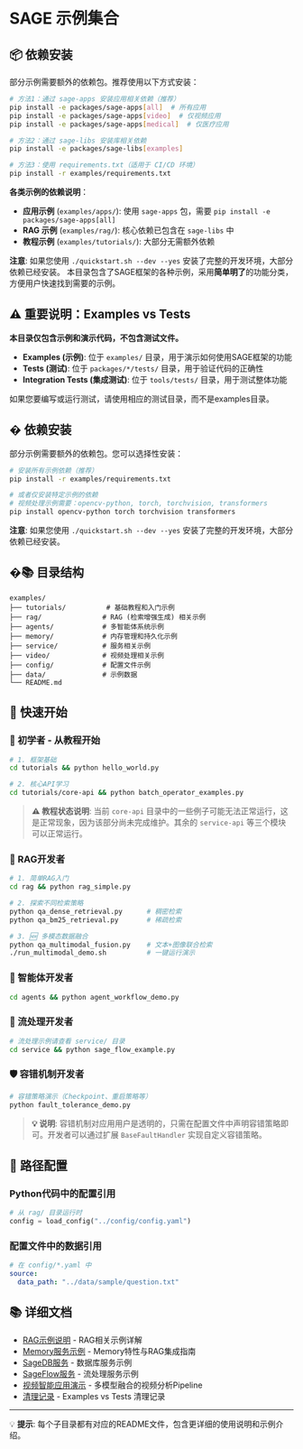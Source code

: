 # SAGE 示例集合

## 📦 依赖安装

部分示例需要额外的依赖包。推荐使用以下方式安装：

```bash
# 方法1：通过 sage-apps 安装应用相关依赖（推荐）
pip install -e packages/sage-apps[all]  # 所有应用
pip install -e packages/sage-apps[video]  # 仅视频应用
pip install -e packages/sage-apps[medical]  # 仅医疗应用

# 方法2：通过 sage-libs 安装库相关依赖
pip install -e packages/sage-libs[examples]

# 方法3：使用 requirements.txt（适用于 CI/CD 环境）
pip install -r examples/requirements.txt
```

**各类示例的依赖说明**：
- **应用示例** (`examples/apps/`): 使用 `sage-apps` 包，需要 `pip install -e packages/sage-apps[all]`
- **RAG 示例** (`examples/rag/`): 核心依赖已包含在 `sage-libs` 中
- **教程示例** (`examples/tutorials/`): 大部分无需额外依赖

**注意**: 如果您使用 `./quickstart.sh --dev --yes` 安装了完整的开发环境，大部分依赖已经安装。
本目录包含了SAGE框架的各种示例，采用**简单明了**的功能分类，方便用户快速找到需要的示例。

## ⚠️ 重要说明：Examples vs Tests

**本目录仅包含示例和演示代码，不包含测试文件。**

- **Examples (示例)**: 位于 `examples/` 目录，用于演示如何使用SAGE框架的功能
- **Tests (测试)**: 位于 `packages/*/tests/` 目录，用于验证代码的正确性
- **Integration Tests (集成测试)**: 位于 `tools/tests/` 目录，用于测试整体功能

如果您要编写或运行测试，请使用相应的测试目录，而不是examples目录。

## � 依赖安装

部分示例需要额外的依赖包。您可以选择性安装：

```bash
# 安装所有示例依赖（推荐）
pip install -r examples/requirements.txt

# 或者仅安装特定示例的依赖
# 视频处理示例需要：opencv-python, torch, torchvision, transformers
pip install opencv-python torch torchvision transformers
```

**注意**: 如果您使用 `./quickstart.sh --dev --yes` 安装了完整的开发环境，大部分依赖已经安装。

## �📚 目录结构

```
examples/
├── tutorials/          # 基础教程和入门示例
├── rag/               # RAG (检索增强生成) 相关示例
├── agents/            # 多智能体系统示例
├── memory/            # 内存管理和持久化示例
├── service/           # 服务相关示例
├── video/             # 视频处理相关示例
├── config/            # 配置文件示例
├── data/              # 示例数据
└── README.md
```

## 🚀 快速开始

### 🔰 初学者 - 从教程开始
```bash
# 1. 框架基础
cd tutorials && python hello_world.py

# 2. 核心API学习
cd tutorials/core-api && python batch_operator_examples.py
```

> **⚠️ 教程状态说明**: 当前 `core-api` 目录中的一些例子可能无法正常运行，这是正常现象，因为该部分尚未完成维护。其余的 `service-api` 等三个模块可以正常运行。

### 🧠 RAG开发者
```bash
# 1. 简单RAG入门
cd rag && python rag_simple.py

# 2. 探索不同检索策略
python qa_dense_retrieval.py      # 稠密检索
python qa_bm25_retrieval.py       # 稀疏检索

# 3. 🆕 多模态数据融合
python qa_multimodal_fusion.py    # 文本+图像联合检索
./run_multimodal_demo.sh          # 一键运行演示
```

### 🤖 智能体开发者
```bash
cd agents && python agent_workflow_demo.py
```

### 🌊 流处理开发者
```bash
# 流处理示例请查看 service/ 目录
cd service && python sage_flow_example.py
```

### 🛡️ 容错机制开发者
```bash
# 容错策略演示（Checkpoint、重启策略等）
python fault_tolerance_demo.py
```

> **💡 说明**: 容错机制对应用用户是透明的，只需在配置文件中声明容错策略即可。开发者可以通过扩展 `BaseFaultHandler` 实现自定义容错策略。

## 🔧 路径配置

### Python代码中的配置引用
```python
# 从 rag/ 目录运行时
config = load_config("../config/config.yaml")
```

### 配置文件中的数据引用
```yaml
# 在 config/*.yaml 中
source:
  data_path: "../data/sample/question.txt"
```

## 📚 详细文档

- [RAG示例说明](rag/README.md) - RAG相关示例详解
- [Memory服务示例](memory/README_memory_service.md) - Memory特性与RAG集成指南
- [SageDB服务](service/sage_db/README.md) - 数据库服务示例
- [SageFlow服务](service/sage_flow/README.md) - 流处理服务示例
- [视频智能应用演示](video/README_intelligence_demo.md) - 多模型融合的视频分析Pipeline
- [清理记录](CLEANUP_NOTES.md) - Examples vs Tests 清理记录

---

💡 **提示**: 每个子目录都有对应的README文件，包含更详细的使用说明和示例介绍。
